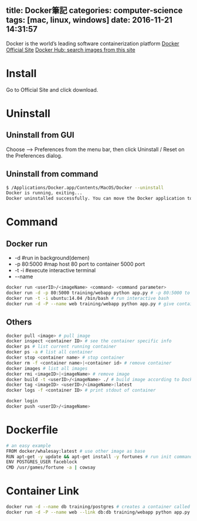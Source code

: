 title: Docker筆記
categories: computer-science
tags: [mac, linux, windows]
date: 2016-11-21 14:31:57
---
<!-- toc -->

Docker is the world’s leading software containerization platform
[Docker Official Site](https://www.docker.com/)
[Docker Hub: search images from this site](https://hub.docker.com/)

<!--more-->
# Install
Go to Official Site and click download.

# Uninstall
## Uninstall from GUI
Choose  –> Preferences from the menu bar, then click Uninstall / Reset on the Preferences dialog.
## Uninstall from command
``` sh
$ /Applications/Docker.app/Contents/MacOS/Docker --uninstall
Docker is running, exiting...
Docker uninstalled successfully. You can move the Docker application to the trash.
```

# Command
## Docker run
+ -d #run in background(demen)
+ -p 80:5000 #map host 80 port to container 5000 port
+ -t -i #execute interactive terminal
+ --name <container name>

``` sh
docker run <userID>/<imageName> <command> <command parameter>
docker run -d -p 80:5000 training/webapp python app.py # -p 80:5000 to map container 5000 port to host 80 post, -d to run in background
docker run -t -i ubuntu:14.04 /bin/bash # run interactive bash
docker run -d -P --name web training/webapp python app.py # give container a name
```
## Others

``` sh
docker pull <image> # pull image
docker inspect <container ID> # see the container specific info
docker ps # list current running container
docker ps -a # list all container
docker stop <container name> # stop container
docker rm -f <container name>|<container id> # remove container
docker images # list all images
docker rmi <imageID>|<imageName> # remove image
docker build -t <userID>/<imageName> ./ # build image according to Dockfile
docker tag <imageID> <userID>/<imageName>:latest
docker logs -f <container ID> # print stdout of container

docker login
docker push <userID>/<imageName>
```

# Dockerfile
``` sh
# an easy example
FROM docker/whalesay:latest # use other image as base
RUN apt-get -y update && apt-get install -y fortunes # run init command
ENV POSTGRES_USER faceblock
CMD /usr/games/fortune -a | cowsay
```

# Container Link
``` sh
docker run -d --name db training/postgres # creates a container called db, which contains a PostgreSQL database.
docker run -d -P --name web --link db:db training/webapp python app.py # create a web container and link it with db container
```
